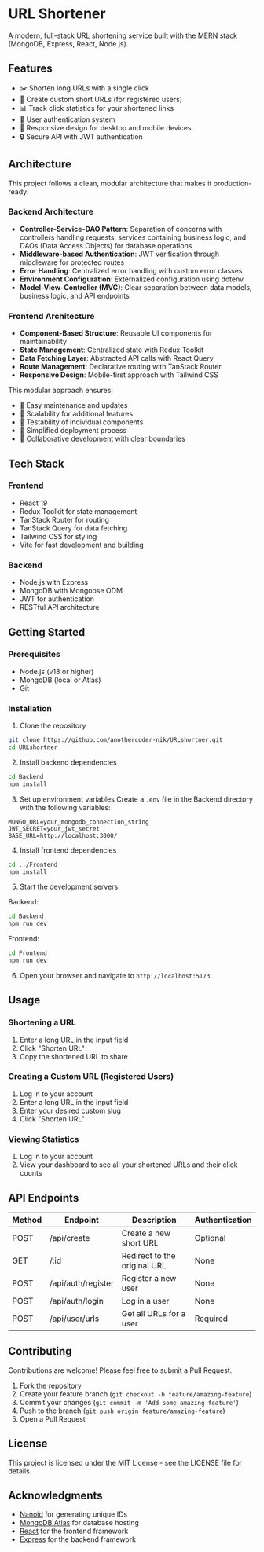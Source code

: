 # URL Shortener

A modern, full-stack URL shortening service built with the MERN stack (MongoDB, Express, React, Node.js).

## Features

- ✂️ Shorten long URLs with a single click
- 🔗 Create custom short URLs (for registered users)
- 📊 Track click statistics for your shortened links
- 👤 User authentication system
- 📱 Responsive design for desktop and mobile devices
- 🔒 Secure API with JWT authentication

## Architecture

This project follows a clean, modular architecture that makes it production-ready:

### Backend Architecture
- **Controller-Service-DAO Pattern**: Separation of concerns with controllers handling requests, services containing business logic, and DAOs (Data Access Objects) for database operations
- **Middleware-based Authentication**: JWT verification through middleware for protected routes
- **Error Handling**: Centralized error handling with custom error classes
- **Environment Configuration**: Externalized configuration using dotenv
- **Model-View-Controller (MVC)**: Clear separation between data models, business logic, and API endpoints

### Frontend Architecture
- **Component-Based Structure**: Reusable UI components for maintainability
- **State Management**: Centralized state with Redux Toolkit
- **Data Fetching Layer**: Abstracted API calls with React Query
- **Route Management**: Declarative routing with TanStack Router
- **Responsive Design**: Mobile-first approach with Tailwind CSS

This modular approach ensures:
- 🔄 Easy maintenance and updates
- 🔌 Scalability for additional features
- 🧪 Testability of individual components
- 🚀 Simplified deployment process
- 👥 Collaborative development with clear boundaries

## Tech Stack

### Frontend
- React 19
- Redux Toolkit for state management
- TanStack Router for routing
- TanStack Query for data fetching
- Tailwind CSS for styling
- Vite for fast development and building

### Backend
- Node.js with Express
- MongoDB with Mongoose ODM
- JWT for authentication
- RESTful API architecture

## Getting Started

### Prerequisites
- Node.js (v18 or higher)
- MongoDB (local or Atlas)
- Git

### Installation

1. Clone the repository
```bash
git clone https://github.com/anothercoder-nik/URLshortner.git
cd URLshortner
```

2. Install backend dependencies
```bash
cd Backend
npm install
```

3. Set up environment variables
Create a `.env` file in the Backend directory with the following variables:
```
MONGO_URL=your_mongodb_connection_string
JWT_SECRET=your_jwt_secret
BASE_URL=http://localhost:3000/
```

4. Install frontend dependencies
```bash
cd ../Frontend
npm install
```

5. Start the development servers

Backend:
```bash
cd Backend
npm run dev
```

Frontend:
```bash
cd Frontend
npm run dev
```

6. Open your browser and navigate to `http://localhost:5173`

## Usage

### Shortening a URL
1. Enter a long URL in the input field
2. Click "Shorten URL"
3. Copy the shortened URL to share

### Creating a Custom URL (Registered Users)
1. Log in to your account
2. Enter a long URL in the input field
3. Enter your desired custom slug
4. Click "Shorten URL"

### Viewing Statistics
1. Log in to your account
2. View your dashboard to see all your shortened URLs and their click counts

## API Endpoints

| Method | Endpoint | Description | Authentication |
|--------|----------|-------------|----------------|
| POST | /api/create | Create a new short URL | Optional |
| GET | /:id | Redirect to the original URL | None |
| POST | /api/auth/register | Register a new user | None |
| POST | /api/auth/login | Log in a user | None |
| POST | /api/user/urls | Get all URLs for a user | Required |

## Contributing

Contributions are welcome! Please feel free to submit a Pull Request.

1. Fork the repository
2. Create your feature branch (`git checkout -b feature/amazing-feature`)
3. Commit your changes (`git commit -m 'Add some amazing feature'`)
4. Push to the branch (`git push origin feature/amazing-feature`)
5. Open a Pull Request

## License

This project is licensed under the MIT License - see the LICENSE file for details.

## Acknowledgments

- [Nanoid](https://github.com/ai/nanoid) for generating unique IDs
- [MongoDB Atlas](https://www.mongodb.com/cloud/atlas) for database hosting
- [React](https://reactjs.org/) for the frontend framework
- [Express](https://expressjs.com/) for the backend framework
